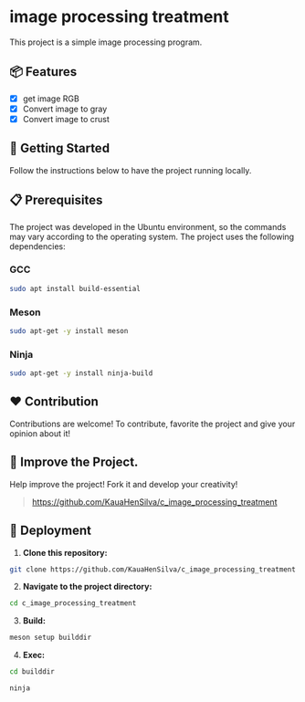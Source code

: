 # image processing treatment

This project is a simple image processing program.

## 📦 Features

- [x] get image RGB
- [x] Convert image to gray
- [x] Convert image to crust

## 🚀 Getting Started

Follow the instructions below to have the project running locally.

## 📋 Prerequisites

The project was developed in the Ubuntu environment, so the commands may vary according to the operating system. The project uses the following dependencies:

### GCC

  ```bash
  sudo apt install build-essential
  ```

### Meson

  ```bash
  sudo apt-get -y install meson 
  ```

### Ninja

  ```bash
  sudo apt-get -y install ninja-build
  ```

## ❤️ Contribution

Contributions are welcome! To contribute, favorite the project and give your opinion about it!

## 🐬 Improve the Project.

Help improve the project! Fork it and develop your creativity!

>https://github.com/KauaHenSilva/c_image_processing_treatment

## 🔧 Deployment

1. **Clone this repository:**

  ```bash
  git clone https://github.com/KauaHenSilva/c_image_processing_treatment
  ```

2. **Navigate to the project directory:**

  ```bash
  cd c_image_processing_treatment
  ```

3. **Build:**

  ```bash
  meson setup builddir
  ```

4. **Exec:**

  ```bash
  cd builddir
  ```

  ```bash
  ninja
  ```
